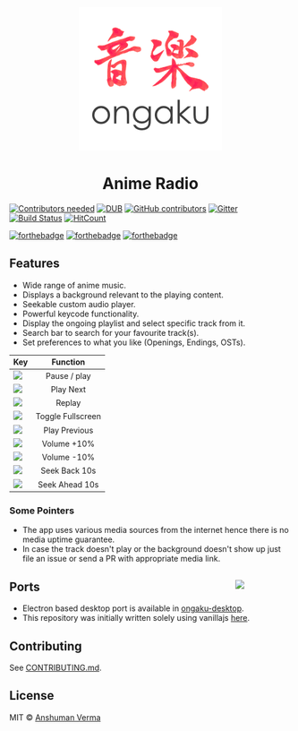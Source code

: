 <p align="center">
	<img src="./ongaku.png" alt="ongaku">
</p>

<h1 align="center">Anime Radio</h1>  

[![Contributors needed](https://img.shields.io/badge/contributors-needed-yellow.svg)](CONTRIBUTING.md)
[![DUB](https://img.shields.io/dub/l/vibe-d.svg)](https://github.com/animeongaku/ongaku-react/blob/master/LICENSE)
[![GitHub contributors](https://img.shields.io/github/contributors/animeongaku/ongaku-react.svg)](https://github.com/animeongaku/ongaku-react/graphs/contributors)
[![Gitter](https://img.shields.io/gitter/room/nwjs/nw.js.svg)](https://gitter.im/ongaku-react/Lobby)
[![Build Status](https://travis-ci.org/animeongaku/ongaku-react.svg?branch=master)](https://travis-ci.org/animeongaku/ongaku-react)
[![HitCount](https://hitt.herokuapp.com/animeongaku/ongaku-react.svg)](https://github.com/animeongaku/ongaku-react)

[![forthebadge](http://forthebadge.com/images/badges/built-with-love.svg)](http://forthebadge.com)
[![forthebadge](http://forthebadge.com/images/badges/uses-js.svg)](http://forthebadge.com)
[![forthebadge](http://forthebadge.com/images/badges/makes-people-smile.svg)](http://forthebadge.com)


## Features
* Wide range of anime music.
* Displays a background relevant to the playing content.
* Seekable custom audio player.
* Powerful keycode functionality.
* Display the ongoing playlist and select specific track from it.
* Search bar to search for your favourite track(s).
* Set preferences to what you like (Openings, Endings, OSTs).

| Key | Function |  
|:--------------|:----------------:|
| <img src="http://www.redbackstudios.com.au/enews/images/keyboard-button-Space-long.jpg" width="35"> | Pause / play |
| <img src="http://icons.iconarchive.com/icons/chromatix/keyboard-keys/128/letter-uppercase-N-icon.png" width="35"> | Play Next |
| <img src="http://icons.iconarchive.com/icons/chromatix/keyboard-keys/128/letter-uppercase-R-icon.png" width="35"> | Replay |
| <img src="http://icons.iconarchive.com/icons/chromatix/keyboard-keys/128/letter-uppercase-F-icon.png" width="35"> | Toggle Fullscreen |
| <img src="http://icons.iconarchive.com/icons/chromatix/keyboard-keys/128/letter-uppercase-L-icon.png" width="35"> | Play Previous |
| <img src="http://icons.iconarchive.com/icons/chromatix/keyboard-keys/128/arrow-up-icon.png" width="35"> | Volume +10% |
| <img src="http://icons.iconarchive.com/icons/chromatix/keyboard-keys/128/arrow-down-icon.png" width="35"> | Volume -10% |
| <img src="http://icons.iconarchive.com/icons/chromatix/keyboard-keys/128/arrow-left-icon.png" width="35"> | Seek Back 10s |
| <img src="http://icons.iconarchive.com/icons/chromatix/keyboard-keys/128/arrow-right-icon.png" width="35"> | Seek Ahead 10s |


### Some Pointers
* The app uses various media sources from the internet hence there is no media uptime guarantee.
* In case the track doesn't play or the background doesn't show up just file an issue or send a PR with appropriate media link.


## Ports [<img src="https://rawgit.com/sindresorhus/awesome-electron/master/electron-logo.svg" align="right" width="100">](https://electron.atom.io/)

* Electron based desktop port is available in [ongaku-desktop](https://github.com/Anshuman-Verma/ongaku-desktop.git).
* This repository was initially written solely using vanillajs [here](https://github.com/animeongaku/ongaku).



## Contributing

See [CONTRIBUTING.md](CONTRIBUTING.md).
  

## License

MIT © [Anshuman Verma](https://twitter.com/Anshumaniac12)
